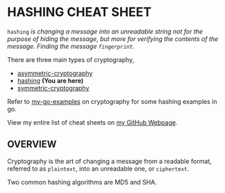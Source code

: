 # HASHING CHEAT SHEET

`hashing` _is changing a message into an unreadable string not for
the purpose of hiding the message, but more for verifying the
contents of the message. Finding the message `fingerprint`._

There are three main types of cryptography,

* [asymmetric-cryptography](https://github.com/JeffDeCola/my-cheat-sheets/tree/master/software/development/software-architectures/cryptography/asymmetric-cryptography-cheat-sheet)
* [hashing](https://github.com/JeffDeCola/my-cheat-sheets/tree/master/software/development/software-architectures/cryptography/hashing-cheat-sheet)
  **(You are here)**
* [symmetric-cryptography](https://github.com/JeffDeCola/my-cheat-sheets/tree/master/software/development/software-architectures/cryptography/symmetric-cryptography-cheat-sheet)

Refer to
[my-go-examples](https://github.com/JeffDeCola/my-go-examples#cryptography)
on cryptography for some hashing examples in go.

View my entire list of cheat sheets on
[my GitHub Webpage](https://jeffdecola.github.io/my-cheat-sheets/).

## OVERVIEW

Cryptography is the art of changing a message from a readable format,
referred to as `plaintext`, into an unreadable one, or `ciphertext`.

Two common hashing algorithms are MD5 and SHA.
